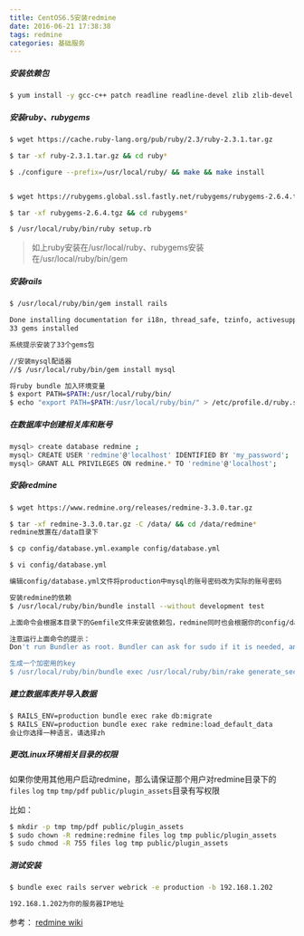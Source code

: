```yaml
---
title: CentOS6.5安装redmine
date: 2016-06-21 17:38:38
tags: redmine
categories: 基础服务
---
```

##### 安装依赖包

```bash
$ yum install -y gcc-c++ patch readline readline-devel zlib zlib-devel libyaml-devel libffi-devel  openssl-devel make bzip2 autoconf automake libtool bison iconv-devel ImageMagick ImageMagick-devel
```
<!-- more -->
##### 安装ruby、rubygems

```bash
$ wget https://cache.ruby-lang.org/pub/ruby/2.3/ruby-2.3.1.tar.gz

$ tar -xf ruby-2.3.1.tar.gz && cd ruby*

$ ./configure --prefix=/usr/local/ruby/ && make && make install


$ wget https://rubygems.global.ssl.fastly.net/rubygems/rubygems-2.6.4.tgz

$ tar -xf rubygems-2.6.4.tgz && cd rubygems*

$ /usr/local/ruby/bin/ruby setup.rb
```

>如上ruby安装在/usr/local/ruby、rubygems安装在/usr/local/ruby/bin/gem

##### 安装rails

```bash
$ /usr/local/ruby/bin/gem install rails

Done installing documentation for i18n, thread_safe, tzinfo, activesupport, rack, rack-test, mini_portile2, pkg-config, nokogiri, loofah, rails-html-sanitizer, rails-deprecated_sanitizer, rails-dom-testing, builder, erubis, actionview, actionpack, activemodel, arel, activerecord, globalid, activejob, mime-types-data, mime-types, mail, actionmailer, thor, railties, bundler, concurrent-ruby, sprockets, sprockets-rails, rails after 386 seconds
33 gems installed

系统提示安装了33个gems包

//安装mysql配适器
//$ /usr/local/ruby/bin/gem install mysql

将ruby bundle 加入环境变量
$ export PATH=$PATH:/usr/local/ruby/bin/
$ echo "export PATH=$PATH:/usr/local/ruby/bin/" > /etc/profile.d/ruby.sh
```

##### 在数据库中创建相关库和账号
```bash
mysql> create database redmine ;
mysql> CREATE USER 'redmine'@'localhost' IDENTIFIED BY 'my_password';
mysql> GRANT ALL PRIVILEGES ON redmine.* TO 'redmine'@'localhost';
```

##### 安装redmine

```bash
$ wget https://www.redmine.org/releases/redmine-3.3.0.tar.gz

$ tar -xf redmine-3.3.0.tar.gz -C /data/ && cd /data/redmine*
redmine放置在/data目录下

$ cp config/database.yml.example config/database.yml

$ vi config/database.yml

编辑config/database.yml文件将production中mysql的账号密码改为实际的账号密码

安装redmine的依赖
$ /usr/local/ruby/bin/bundle install --without development test

上面命令会根据本目录下的Gemfile文件来安装依赖包，redmine同时也会根据你的config/database.yml文件的内容安装响应的database adapters，所以如果更改了使用的数据库需要重新运行上面命令

注意运行上面命令的提示：
Don't run Bundler as root. Bundler can ask for sudo if it is needed, and installing your bundle as root will break this application for all non-root users on this machine.

生成一个加密用的key
$ /usr/local/ruby/bin/bundle exec /usr/local/ruby/bin/rake generate_secret_token
```

##### 建立数据库表并导入数据

```bash
$ RAILS_ENV=production bundle exec rake db:migrate
$ RAILS_ENV=production bundle exec rake redmine:load_default_data
会让你选择一种语言，请选择zh
```

##### 更改Linux环境相关目录的权限

如果你使用其他用户启动redmine，那么请保证那个用户对redmine目录下的`files` `log` `tmp` `tmp/pdf` `public/plugin_assets`目录有写权限

比如：
```bash
$ mkdir -p tmp tmp/pdf public/plugin_assets
$ sudo chown -R redmine:redmine files log tmp public/plugin_assets
$ sudo chmod -R 755 files log tmp public/plugin_assets
```

##### 测试安装

```bash
$ bundle exec rails server webrick -e production -b 192.168.1.202

192.168.1.202为你的服务器IP地址
```

参考：
[redmine wiki](https://www.redmine.org/projects/redmine/wiki/RedmineInstall)
